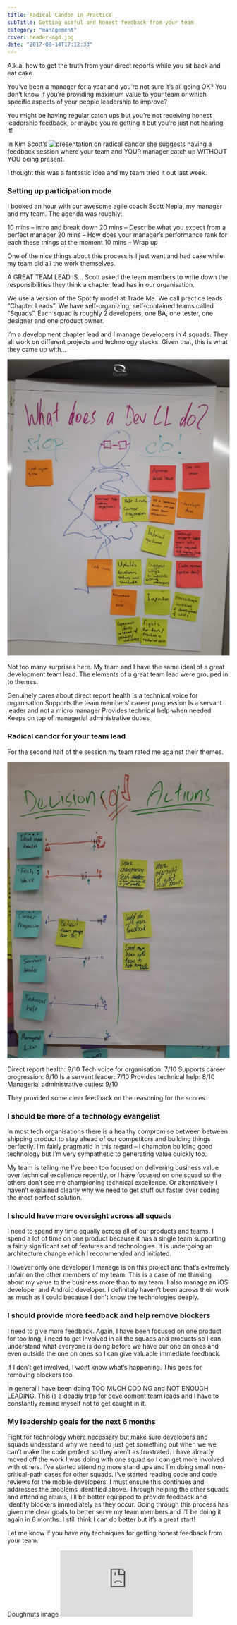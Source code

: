 ```yaml
---
title: Radical Candor in Practice
subTitle: Getting useful and honest feedback from your team
category: "management"
cover: header-agd.jpg
date: "2017-08-14T17:12:33"
---
```


A.k.a. how to get the truth from your direct reports while you sit back and eat cake.

You’ve been a manager for a year and you’re not sure it’s all going OK? You don’t know if you’re providing maximum value to your team or which specific aspects of your people leadership to improve?

You might be having regular catch ups but you’re not receiving honest leadership feedback, or maybe you’re getting it but you’re just not hearing it!

In Kim Scott’s ![presentation on radical candor](https://www.youtube.com/watch?v=4yODalLQ2lM) she suggests having a feedback session where your team and YOUR manager catch up WITHOUT YOU being present.

I thought this was a fantastic idea and my team tried it out last week.

### Setting up participation mode
I booked an hour with our awesome agile coach Scott Nepia, my manager and my team. The agenda was roughly:

10 mins – intro and break down
20 mins – Describe what you expect from a perfect manager
20 mins – How does your manager’s performance rank for each these things at the moment
10 mins – Wrap up

One of the nice things about this process is I just went and had cake while my team did all the work themselves.

A GREAT TEAM LEAD IS…
Scott asked the team members to write down the responsibilities they think a chapter lead has in our organisation.

We use a version of the Spotify model at Trade Me. We call practice leads “Chapter Leads”. We have self-organizing, self-contained teams called “Squads”. Each squad is roughly 2 developers, one BA, one tester, one designer and one product owner.

I’m a development chapter lead and I manage developers in 4 squads. They all work on different projects and technology stacks. Given that, this is what they came up with…

![What does a chapter lead do](./whatdoesaCLdo-2-768x1024.jpg)

Not too many surprises here. My team and I have the same ideal of a great development team lead. The elements of a great team lead were grouped in to themes.

Genuinely cares about direct report health
Is a technical voice for organisation
Supports the team members’ career progression
Is a servant leader and not a micro manager
Provides technical help when needed
Keeps on top of managerial administrative duties

### Radical candor for your team lead
For the second half of the session my team rated me against their themes.

![ratings given by my team](./decisionsactions-2-768x1024.jpg)

Direct report health: 9/10
Tech voice for organisation: 7/10
Supports career progression: 8/10
Is a servant leader: 7/10
Provides technical help: 8/10
Managerial administrative duties: 9/10

They provided some clear feedback on the reasoning for the scores.

### I should be more of a technology evangelist
In most tech organisations there is a healthy compromise between between shipping product to stay ahead of our competitors and building things perfectly. I’m fairly pragmatic in this regard – I champion building good technology but I’m very sympathetic to generating value quickly too.

My team is telling me I’ve been too focused on delivering business value over technical excellence recently, or I have focused on one squad so the others don’t see me championing technical excellence. Or alternatively I haven’t explained clearly why we need to get stuff out faster over coding the most perfect solution.

### I should have more oversight across all squads
I need to spend my time equally across all of our products and teams. I spend a lot of time on one product because it has a single team supporting a fairly significant set of features and technologies. It is undergoing an architecture change which I recommended and initiated.

However only one developer I manage is on this project and that’s extremely unfair on the other members of my team. This is a case of me thinking about my value to the business more than to my team. I also manage an iOS developer and Android developer. I definitely haven’t been across their work as much as I could because I don’t know the technologies deeply.

### I should provide more feedback and help remove blockers
I need to give more feedback. Again, I have been focused on one product for too long, I need to get involved in all the squads and products so I can understand what everyone is doing before we have our one on ones and even outside the one on ones so I can give valuable immediate feedback.

If I don’t get involved, I wont know what’s happening. This goes for removing blockers too.

In general I have been doing TOO MUCH CODING and NOT ENOUGH LEADING. This is a deadly trap for development team leads and I have to constantly remind myself not to get caught in it.

### My leadership goals for the next 6 months
Fight for technology where necessary but make sure developers and squads understand why we need to just get something out when we we can’t make the code perfect so they aren’t as frustrated.
I have already moved off the work I was doing with one squad so I can get more involved with others. I’ve started attending more stand ups and I’m doing small non-critical-path cases for other squads. I’ve started reading code and code reviews for the mobile developers. I must ensure this continues and addresses the problems identified above.
Through helping the other squads and attending rituals, I’ll be better equipped to provide feedback and identify blockers immediately as they occur.
Going through this process has given me clear goals to better serve my team members and I’ll be doing it again in 6 months. I still think I can do better but it’s a great start!

Let me know if you have any techniques for getting honest feedback from your team.

Doughnuts image ![designed by Freepik](http://www.freepik.com/free-photo/multi-colored-donuts_1155921.htm "designed by freepic")